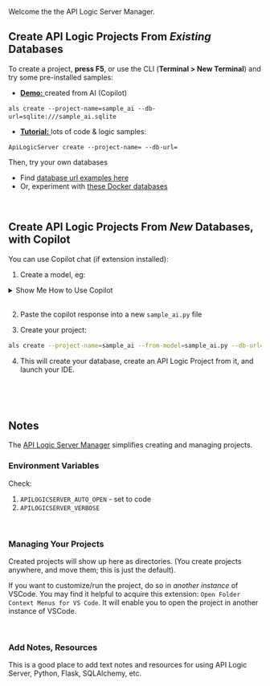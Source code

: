 Welcome the the API Logic Server Manager.

## Create API Logic Projects From *Existing* Databases

To create a project, **press F5**, or use the CLI (**Terminal > New Terminal**) and try some pre-installed samples:

* [**Demo:** ](https://apilogicserver.github.io/Docs/Sample-AI/) created from AI (Copilot)

```
als create --project-name=sample_ai --db-url=sqlite:///sample_ai.sqlite
```


* [**Tutorial:** ](https://apilogicserver.github.io/Docs/Tutorial/) lots of code & logic samples:
```
ApiLogicServer create --project-name= --db-url=
```

Then, try your own databases

* Find [database url examples here](https://apilogicserver.github.io/Docs/Database-Connectivity/)
* Or, experiment with [these Docker databases](https://apilogicserver.github.io/Docs/Database-Docker/)

&nbsp;

## Create API Logic Projects From *New* Databases, with Copilot

You can use Copilot chat (if extension installed):

1. Create a model, eg:

<details markdown>

<summary> Show Me How to Use Copilot </summary>

&nbsp;

Paste this into the Copilot prompt:

```
Use SQLAlchemy to create a sqlite database named sample_ai.sqlite, with customers, orders, items and product

Hints: use autonum keys, allow nulls, Decimal types, foreign keys, no check constraints.

Include a notes field for orders.

Create a few rows of only customer and product data.

Enforce the Check Credit requirement (do not generate check constraints):

1. Customer.Balance <= CreditLimit
2. Customer.Balance = Sum(Order.AmountTotal where date shipped is null)
3. Order.AmountTotal = Sum(Items.Amount)
4. Items.Amount = Quantity * UnitPrice
5. Store the Items.UnitPrice as a copy from Product.UnitPrice
```

![copilot](images/copilot.png)
</details>

<br>

2. Paste the copilot response into a new `sample_ai.py` file

3. Create your project:

```bash
als create --project-name=sample_ai --from-model=sample_ai.py --db-url=sqlite
```

4. This will create your database, create an API Logic Project from it, and launch your IDE.

&nbsp;


&nbsp;

## Notes

The [API Logic Server Manager](https://apilogicserver.github.io/Docs/Manager/) simplifies creating and managing projects.



### Environment Variables

Check:
1. `APILOGICSERVER_AUTO_OPEN` - set to code
2. `APILOGICSERVER_VERBOSE`

&nbsp;

### Managing Your Projects

Created projects will show up here as directories.  (You create projects anywhere, and move them; this is just the default).

If you want to customize/run the project, do so in *another instance* of VSCode.  You may find it helpful to acquire this extension: `Open Folder Context Menus for VS Code`.  It will enable you to open the project in another instance of VSCode.

&nbsp;

### Add Notes, Resources

This is a good place to add text notes and resources for using API Logic Server, Python, Flask, SQLAlchemy, etc.